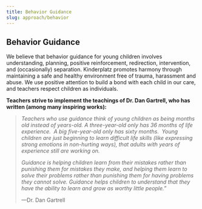```yaml
---
title: Behavior Guidance
slug: approach/behavior
---
```

## Behavior Guidance

We believe that behavior guidance for young children involves understanding, planning, positive reinforcement, redirection, intervention, and (occasionally) separation. Kinderplatz promotes harmony through maintaining a safe and healthy environment free of trauma, harassment and abuse. We use positive attention to build a bond with each child in our care, and teachers respect children as individuals.

**Teachers strive to implement the teachings of Dr. Dan Gartrell, who has written (among many inspiring works):**

> *Teachers who use guidance think of young children as being months old instead of years-old. A three-year-old only has 36 months of life experience.  A big five-year-old only has sixty months.  Young children are just beginning to learn difficult life skills (like expressing strong emotions in non-hurting ways), that adults with years of experience still are working on.*
>
> *Guidance is helping children learn from their mistakes rather than punishing them for mistakes they make, and helping them learn to solve their problems rather than punishing them for having problems they cannot solve. Guidance helps children to understand that they have the ability to learn and grow as worthy little people.”*
>
> —Dr. Dan Gartrell
